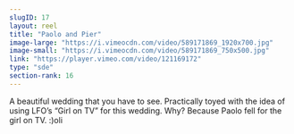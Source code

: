```yaml
---
slugID: 17 
layout: reel
title: "Paolo and Pier"
image-large: "https://i.vimeocdn.com/video/589171869_1920x700.jpg"
image-small: "https://i.vimeocdn.com/video/589171869_750x500.jpg"
link: "https://player.vimeo.com/video/121169172"
type: "sde"
section-rank: 16
---
```

A beautiful wedding that you have to see.
Practically toyed with the idea of using LFO’s “Girl on TV” for this wedding. Why? Because Paolo fell for the girl on TV. :)oli
